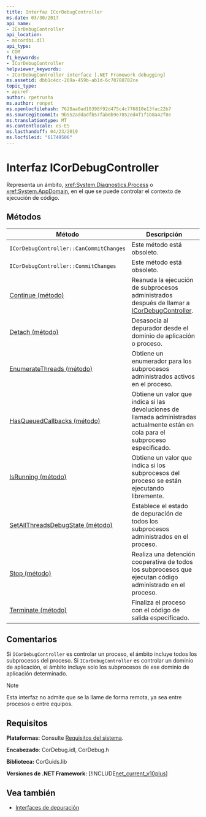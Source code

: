 ```yaml
---
title: Interfaz ICorDebugController
ms.date: 03/30/2017
api_name:
- ICorDebugController
api_location:
- mscordbi.dll
api_type:
- COM
f1_keywords:
- ICorDebugController
helpviewer_keywords:
- ICorDebugController interface [.NET Framework debugging]
ms.assetid: dbb1c4dc-269a-459b-ab1d-6c70788782ce
topic_type:
- apiref
author: rpetrusha
ms.author: ronpet
ms.openlocfilehash: 7628aa0ad10398f92d475c4c776810e13fac22b7
ms.sourcegitcommit: 9b552addadfb57fab0b9e7852ed4f1f1b8a42f8e
ms.translationtype: MT
ms.contentlocale: es-ES
ms.lasthandoff: 04/23/2019
ms.locfileid: "61749506"
---
```

# <a name="icordebugcontroller-interface"></a>Interfaz ICorDebugController

Representa un ámbito, <xref:System.Diagnostics.Process> o <xref:System.AppDomain>, en el que se puede controlar el contexto de ejecución de código.  
  
## <a name="methods"></a>Métodos  
  
|Método|Descripción|  
|------------|-----------------|  
|`ICorDebugController::CanCommitChanges`|Este método está obsoleto.|  
|`ICorDebugController::CommitChanges`|Este método está obsoleto.|  
|[Continue (método)](../../../../docs/framework/unmanaged-api/debugging/icordebugcontroller-continue-method.md)|Reanuda la ejecución de subprocesos administrados después de llamar a [ICorDebugController](../../../../docs/framework/unmanaged-api/debugging/icordebugcontroller-stop-method.md).|  
|[Detach (método)](../../../../docs/framework/unmanaged-api/debugging/icordebugcontroller-detach-method.md)|Desasocia al depurador desde el dominio de aplicación o proceso.|  
|[EnumerateThreads (método)](../../../../docs/framework/unmanaged-api/debugging/icordebugcontroller-enumeratethreads-method.md)|Obtiene un enumerador para los subprocesos administrados activos en el proceso.|  
|[HasQueuedCallbacks (método)](../../../../docs/framework/unmanaged-api/debugging/icordebugcontroller-hasqueuedcallbacks-method.md)|Obtiene un valor que indica si las devoluciones de llamada administradas actualmente están en cola para el subproceso especificado.|  
|[IsRunning (método)](../../../../docs/framework/unmanaged-api/debugging/icordebugcontroller-isrunning-method.md)|Obtiene un valor que indica si los subprocesos del proceso se están ejecutando libremente.|  
|[SetAllThreadsDebugState (método)](../../../../docs/framework/unmanaged-api/debugging/icordebugcontroller-setallthreadsdebugstate-method.md)|Establece el estado de depuración de todos los subprocesos administrados en el proceso.|  
|[Stop (método)](../../../../docs/framework/unmanaged-api/debugging/icordebugcontroller-stop-method.md)|Realiza una detención cooperativa de todos los subprocesos que ejecutan código administrado en el proceso.|  
|[Terminate (método)](../../../../docs/framework/unmanaged-api/debugging/icordebugcontroller-terminate-method.md)|Finaliza el proceso con el código de salida especificado.|  
  
## <a name="remarks"></a>Comentarios  
 Si `ICorDebugController` es controlar un proceso, el ámbito incluye todos los subprocesos del proceso. Si `ICorDebugController` es controlar un dominio de aplicación, el ámbito incluye solo los subprocesos de ese dominio de aplicación determinado.  
  
> [!NOTE]
>  Esta interfaz no admite que se la llame de forma remota, ya sea entre procesos o entre equipos.  
  
## <a name="requirements"></a>Requisitos  
 **Plataformas:** Consulte [Requisitos del sistema](../../../../docs/framework/get-started/system-requirements.md).  
  
 **Encabezado**: CorDebug.idl, CorDebug.h  
  
 **Biblioteca:** CorGuids.lib  
  
 **Versiones de .NET Framework:** [!INCLUDE[net_current_v10plus](../../../../includes/net-current-v10plus-md.md)]  
  
## <a name="see-also"></a>Vea también

- [Interfaces de depuración](../../../../docs/framework/unmanaged-api/debugging/debugging-interfaces.md)

